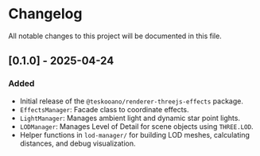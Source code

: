 # Changelog

All notable changes to this project will be documented in this file.

## [0.1.0] - 2025-04-24

### Added

- Initial release of the `@teskooano/renderer-threejs-effects` package.
- `EffectsManager`: Facade class to coordinate effects.
- `LightManager`: Manages ambient light and dynamic star point lights.
- `LODManager`: Manages Level of Detail for scene objects using `THREE.LOD`.
- Helper functions in `lod-manager/` for building LOD meshes, calculating distances, and debug visualization.
